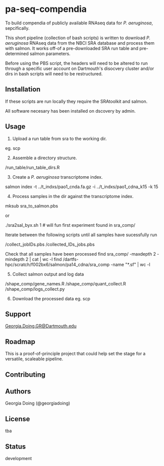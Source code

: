 # pa-seq-compendia

To build compendia of publicly available RNAseq data for *P. aeruginosa*, sepcifically.

This short pipeline (collection of bash scripts) is written to download *P. aeruginosa*
RNAseq data from the NBCI SRA database and process them with salmon. It works off-of
a pre-downloaded SRA run table and pre-determined salmon parameters.

Before using the PBS script, the headers will need to be altered to run through a specific user
account on Dartmouth's disocvery cluster and/or dirs in bash scripts will need to be
restructured.

## Installation

If these scripts are run locally they require the SRAtoolkit and salmon.

All software necesary has been installed on dscovery by admin.

## Usage

1. Upload a run table from sra to the working dir.

eg. scp

2. Assemble a directory structure.

/run_table/run_table_dirs.R

3. Create a *P. aeruginosa* transcriptome index.

salmon index -t ../t_indxs/pao1_cnda.fa.gz -i ../t_indxs/pao1_cdna_k15 -k 15


4. Process samples in the dir against the transcriptome index.

mksub sra_to_salmon.pbs

or

./sra2sal_byx.sh 1 # will fun first experiment found in sra_comp/

Iterate between the following scripts until all samples have sucessfully run

/collect_jobIDs.pbs
/collected_IDs_jobs.pbs

Check that all samples have been processed
find sra_comp/ -maxdepth 2 -mindepth 2 | cat | wc -l
find /dartfs-hpc/scratch/f002bx6/salmon/pa14_cdna/sra_comp -name "*.sf" | wc -l


5. Collect salmon output and log data

/shape_comp/gene_names.R
/shape_comp/quant_collect.R
/shape_comp/logs_collect.py


6. Download the processed data
eg. scp


## Support

Georgia.Doing.GR@Dartmouth.edu

## Roadmap

This is a proof-of-principle project that could help set the stage for
a versatile, scaleable pipeline.

## Contributing

## Authors

Georgia Doing (@georgiadoing)
## License

tba

## Status

development
